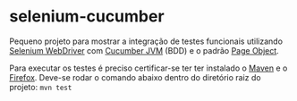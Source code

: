 selenium-cucumber
=================

Pequeno projeto para mostrar a integração de testes funcionais utilizando [Selenium WebDriver](http://seleniumhq.org/projects/webdriver) com [Cucumber JVM](https://github.com/cucumber/cucumber-jvm) (BDD) e o padrão [Page Object](http://code.google.com/p/selenium/wiki/PageObjects).

Para executar os testes é preciso certificar-se ter ter instalado o [Maven](http://maven.apache.org) e o [Firefox](http://br.mozdev.org). Deve-se rodar o comando abaixo dentro do diretório raiz do projeto:
`mvn test`